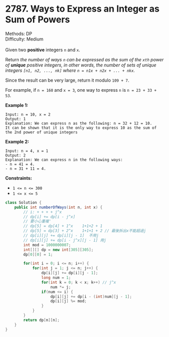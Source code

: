 # 2787. Ways to Express an Integer as Sum of Powers  

  Methods: DP </br> Difficulty: Medium </br> </br>Given two **positive** integers `n` and `x`.   

Return *the number of ways *`n`* can be expressed as the sum of the *`xth`* power of ****unique**** positive integers, in other words, the number of sets of unique integers *`[n1, n2, ..., nk]`* where *`n = n1x + n2x + ... + nkx`*.*

Since the result can be very large, return it modulo `109 + 7`.

For example, if `n = 160` and `x = 3`, one way to express `n` is `n = 23 + 33 + 53`.

**Example 1:**

```plain text
Input: n = 10, x = 2
Output: 1
Explanation: We can express n as the following: n = 32 + 12 = 10.
It can be shown that it is the only way to express 10 as the sum of the 2nd power of unique integers
```

**Example 2:**

```plain text
Input: n = 4, x = 1
Output: 2
Explanation: We can express n in the following ways:
- n = 41 = 4.
- n = 31 + 11 = 4.
```

**Constraints:**

- `1 <= n <= 300`
- `1 <= x <= 5`
```java
class Solution {
    public int numberOfWays(int n, int x) {
        // i: + + + + j^x
        // dp[i] += dp[i - j^x] 
        // 要小心重複'
        // dp[5] = dp[4] + 1^x    1+1+2 + 1
        // dp[5] = dp[3] + 2^x    1+1+1 + 2 // 最後拆出x不能超過j
        // dp[i][j] += dp[i][j - 1]  不用j
        // dp[i][j] += dp[i - j^x][j - 1] 用j
        int mod = 1000000007;
        int[][] dp = new int[305][305];
        dp[0][0] = 1;

        for(int i = 0; i <= n; i++) {
            for(int j = 1; j <= n; j++) {
                dp[i][j] += dp[i][j - 1];
                long num = 1;
                for(int k = 0; k < x; k++) // j^x
                    num *= j;
                if(num <= i) {
                    dp[i][j] += dp[i - (int)num][j - 1];
                    dp[i][j] %= mod;
                }
            }
        }
        return dp[n][n];
    }
}
```

